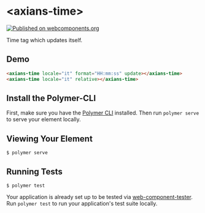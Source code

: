 # \<axians-time\>

[![Published on webcomponents.org](https://img.shields.io/badge/webcomponents.org-published-blue.svg)](https://www.webcomponents.org/element/axians/axians-time)

Time tag which updates itself.

## Demo

<!--
```
<custom-element-demo>
  <template>
    <link rel="import" href="axians-time.html">
  </template>
</custom-element-demo>
```
-->
```html
<axians-time locale="it" format="HH:mm:ss" update></axians-time>
<axians-time locale="it" relative></axians-time>
```

## Install the Polymer-CLI

First, make sure you have the [Polymer CLI](https://www.npmjs.com/package/polymer-cli) installed. Then run `polymer serve` to serve your element locally.

## Viewing Your Element

```
$ polymer serve
```

## Running Tests

```
$ polymer test
```

Your application is already set up to be tested via [web-component-tester](https://github.com/Polymer/web-component-tester). Run `polymer test` to run your application's test suite locally.
